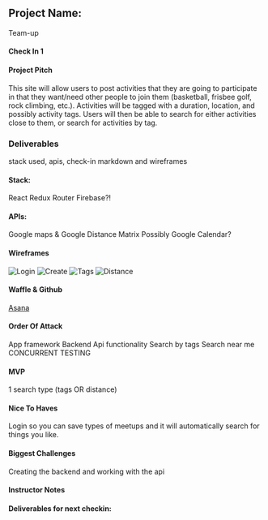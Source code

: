 ## Project Name:
Team-up

#### Check In 1

#### Project Pitch
This site will allow users to post activities that they are going to participate in that they want/need other people to join them (basketball, frisbee golf, rock climbing, etc.). Activities will be tagged with a duration, location, and possibly activity tags. Users will then be able to search for either activities close to them, or search for activities by tag.


### Deliverables
stack used, apis, check-in markdown and wireframes

#### Stack:
React
Redux
Router
Firebase?!

#### APIs:
Google maps & Google Distance Matrix
Possibly Google Calendar?

#### Wireframes
![Login](https://github.com/EricMellow/front-end-submissions-public/blob/master/1801/mod-3/personal-projects/Eric-Jungbluth/login-wireframe.jpg)
![Create](https://github.com/EricMellow/front-end-submissions-public/blob/master/1801/mod-3/personal-projects/Eric-Jungbluth/meetup-wireframe.jpg)
![Tags](https://github.com/EricMellow/front-end-submissions-public/blob/master/1801/mod-3/personal-projects/Eric-Jungbluth/tags-wireframe.jpg)
![Distance](https://github.com/EricMellow/front-end-submissions-public/blob/master/1801/mod-3/personal-projects/Eric-Jungbluth/distance-wireframe.jpg)

#### Waffle & Github
[Asana](https://app.asana.com/0/685034069162996/board)

#### Order Of Attack
App framework
Backend
Api functionality
Search by tags
Search near me
CONCURRENT TESTING

#### MVP
1 search type (tags OR distance)

#### Nice To Haves
Login so you can save types of meetups and it will automatically search for things you like.

#### Biggest Challenges
Creating the backend and working with the api

#### Instructor Notes

#### Deliverables for next checkin:
